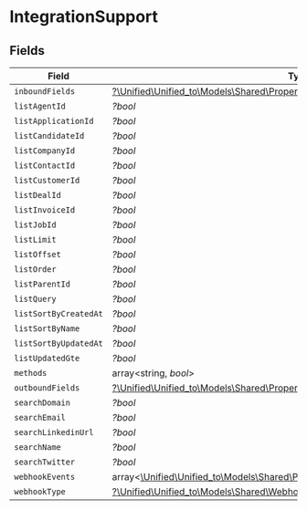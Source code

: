 # IntegrationSupport


## Fields

| Field                                                                                                                                              | Type                                                                                                                                               | Required                                                                                                                                           | Description                                                                                                                                        |
| -------------------------------------------------------------------------------------------------------------------------------------------------- | -------------------------------------------------------------------------------------------------------------------------------------------------- | -------------------------------------------------------------------------------------------------------------------------------------------------- | -------------------------------------------------------------------------------------------------------------------------------------------------- |
| `inboundFields`                                                                                                                                    | [?\Unified\Unified_to\Models\Shared\PropertyIntegrationSupportInboundFields](../../Models/Shared/PropertyIntegrationSupportInboundFields.md)       | :heavy_minus_sign:                                                                                                                                 | N/A                                                                                                                                                |
| `listAgentId`                                                                                                                                      | *?bool*                                                                                                                                            | :heavy_minus_sign:                                                                                                                                 | N/A                                                                                                                                                |
| `listApplicationId`                                                                                                                                | *?bool*                                                                                                                                            | :heavy_minus_sign:                                                                                                                                 | N/A                                                                                                                                                |
| `listCandidateId`                                                                                                                                  | *?bool*                                                                                                                                            | :heavy_minus_sign:                                                                                                                                 | N/A                                                                                                                                                |
| `listCompanyId`                                                                                                                                    | *?bool*                                                                                                                                            | :heavy_minus_sign:                                                                                                                                 | N/A                                                                                                                                                |
| `listContactId`                                                                                                                                    | *?bool*                                                                                                                                            | :heavy_minus_sign:                                                                                                                                 | N/A                                                                                                                                                |
| `listCustomerId`                                                                                                                                   | *?bool*                                                                                                                                            | :heavy_minus_sign:                                                                                                                                 | N/A                                                                                                                                                |
| `listDealId`                                                                                                                                       | *?bool*                                                                                                                                            | :heavy_minus_sign:                                                                                                                                 | N/A                                                                                                                                                |
| `listInvoiceId`                                                                                                                                    | *?bool*                                                                                                                                            | :heavy_minus_sign:                                                                                                                                 | N/A                                                                                                                                                |
| `listJobId`                                                                                                                                        | *?bool*                                                                                                                                            | :heavy_minus_sign:                                                                                                                                 | N/A                                                                                                                                                |
| `listLimit`                                                                                                                                        | *?bool*                                                                                                                                            | :heavy_minus_sign:                                                                                                                                 | N/A                                                                                                                                                |
| `listOffset`                                                                                                                                       | *?bool*                                                                                                                                            | :heavy_minus_sign:                                                                                                                                 | N/A                                                                                                                                                |
| `listOrder`                                                                                                                                        | *?bool*                                                                                                                                            | :heavy_minus_sign:                                                                                                                                 | N/A                                                                                                                                                |
| `listParentId`                                                                                                                                     | *?bool*                                                                                                                                            | :heavy_minus_sign:                                                                                                                                 | N/A                                                                                                                                                |
| `listQuery`                                                                                                                                        | *?bool*                                                                                                                                            | :heavy_minus_sign:                                                                                                                                 | N/A                                                                                                                                                |
| `listSortByCreatedAt`                                                                                                                              | *?bool*                                                                                                                                            | :heavy_minus_sign:                                                                                                                                 | N/A                                                                                                                                                |
| `listSortByName`                                                                                                                                   | *?bool*                                                                                                                                            | :heavy_minus_sign:                                                                                                                                 | N/A                                                                                                                                                |
| `listSortByUpdatedAt`                                                                                                                              | *?bool*                                                                                                                                            | :heavy_minus_sign:                                                                                                                                 | N/A                                                                                                                                                |
| `listUpdatedGte`                                                                                                                                   | *?bool*                                                                                                                                            | :heavy_minus_sign:                                                                                                                                 | N/A                                                                                                                                                |
| `methods`                                                                                                                                          | array<string, *bool*>                                                                                                                              | :heavy_minus_sign:                                                                                                                                 | N/A                                                                                                                                                |
| `outboundFields`                                                                                                                                   | [?\Unified\Unified_to\Models\Shared\PropertyIntegrationSupportOutboundFields](../../Models/Shared/PropertyIntegrationSupportOutboundFields.md)     | :heavy_minus_sign:                                                                                                                                 | N/A                                                                                                                                                |
| `searchDomain`                                                                                                                                     | *?bool*                                                                                                                                            | :heavy_minus_sign:                                                                                                                                 | N/A                                                                                                                                                |
| `searchEmail`                                                                                                                                      | *?bool*                                                                                                                                            | :heavy_minus_sign:                                                                                                                                 | N/A                                                                                                                                                |
| `searchLinkedinUrl`                                                                                                                                | *?bool*                                                                                                                                            | :heavy_minus_sign:                                                                                                                                 | N/A                                                                                                                                                |
| `searchName`                                                                                                                                       | *?bool*                                                                                                                                            | :heavy_minus_sign:                                                                                                                                 | N/A                                                                                                                                                |
| `searchTwitter`                                                                                                                                    | *?bool*                                                                                                                                            | :heavy_minus_sign:                                                                                                                                 | N/A                                                                                                                                                |
| `webhookEvents`                                                                                                                                    | array<[\Unified\Unified_to\Models\Shared\PropertyIntegrationSupportWebhookEvents](../../Models/Shared/PropertyIntegrationSupportWebhookEvents.md)> | :heavy_minus_sign:                                                                                                                                 | N/A                                                                                                                                                |
| `webhookType`                                                                                                                                      | [?\Unified\Unified_to\Models\Shared\WebhookType](../../Models/Shared/WebhookType.md)                                                               | :heavy_minus_sign:                                                                                                                                 | N/A                                                                                                                                                |